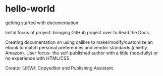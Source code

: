 # hello-world
getting started with documentation

Iniital focus of project: bringing GitHub project over to Read the Docs.

Creating documentation on using calibre to make/modify/customize an ebook to match personal preferences and vendor standards (chiefly Amazon).
User focus- the self-published author with a little (hopefully) or no experience with HTML/CSS.

Creator (JKW): Copyeditor and Publishing Assistant.
